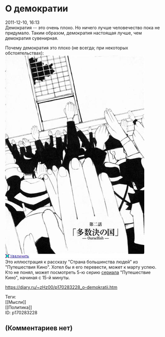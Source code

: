 О демократии
============

  
2011-12-10, 16:13  
 Демократия -- это очень плохо. Но ничего лучше человечество пока не придумало. Таким образом, демократия настоящая лучше, чем демократия сувенирная.   
   
 Почему демократия это плохо (не всегда; при некоторых обстоятельствах):   
   [![](pics/fdc937f6fc72t.jpg)](http://s58.radikal.ru/i161/1112/45/fdc937f6fc72.jpg)     
 Это иллюстрация к рассказу "Страна большинства людей" из "Путешествия Кино". Хотел бы я его перевести, может к марту успею. Кто не понял, может посмотреть 5-ю серию  [сериала](http://www.world-art.ru/animation/animation.php?id=2391)  "Путешествие Кино", начиная с 15-й минуты.   
  
<https://diary.ru/~zHz00/p170283228_o-demokratii.htm>  
  
Теги:  
[[Мысли]]  
[[Политика]]  
ID: p170283228  


(Комментариев нет)
------------------